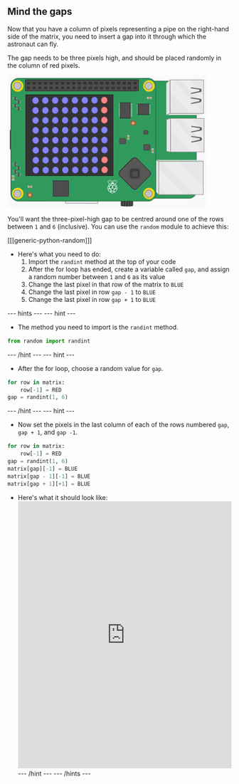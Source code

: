 ## Mind the gaps

Now that you have a column of pixels representing a pipe on the right-hand side of the matrix, you need to insert a gap into it through which the astronaut can fly.

The gap needs to be three pixels high, and should be placed randomly in the column of red pixels.

![gap](images/SH-2.png)

You'll want the three-pixel-high gap to be centred around one of the rows between `1` and `6` (inclusive). You can use the `random` module to achieve this:

[[[generic-python-random]]]

- Here's what you need to do:
  1. Import the `randint` method at the top of your code
  1. After the for loop has ended, create a variable called `gap`, and assign a random number between `1` and `6` as its value
  1. Change the last pixel in that row of the matrix to `BLUE`
  1. Change the last pixel in row `gap - 1` to `BLUE`
  1. Change the last pixel in row `gap + 1` to `BLUE`

--- hints --- --- hint ---
- The method you need to import is the `randint` method.
```python
from random import randint
```
--- /hint --- --- hint ---
- After the for loop, choose a random value for `gap`.
```python
for row in matrix:
    row[-1] = RED
gap = randint(1, 6)
```
--- /hint --- --- hint ---
- Now set the pixels in the last column of each of the rows numbered `gap`, `gap + 1`, and `gap -1`.
```python
for row in matrix:
    row[-1] = RED
gap = randint(1, 6)
matrix[gap][-1] = BLUE
matrix[gap - 1][-1] = BLUE
matrix[gap + 1][+1] = BLUE
```
- Here's what it should look like: <iframe src="https://trinket.io/embed/python/37ee188eb5" width="100%" height="600" frameborder="0" marginwidth="0" marginheight="0" allowfullscreen mark="crwd-mark"></iframe> --- /hint --- --- /hints ---
